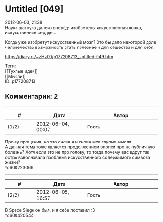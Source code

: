 Untitled [049]
==============

  
2012-06-03, 21:38  
 Наука шагнула далеко вперёд: изобретены искусственная почка, искусственное сердце...   
   
 Когда уже изобретут искусственный мозг? Это бы дало некоторой доле человечества возможность стать полезнее и для общества и для себя.   
  
<https://diary.ru/~zHz00/p177208713_untitled-049.htm>  
  
Теги:  
[[Тухлые идеи]]  
[[Мысли]]  
ID: p177208713  


Комментарии: 2
--------------

  


---



|         #         |              Дата              |                     Автор                     |           ID           |
| --- | --- | --- | --- |
| (1/2) | 2012-06-04, 00:07 | Гость | c600223069 |

  
 Прошу прощения, но это снова я и снова мои глупые мысли.   
 А данная тема тоже является продолжением эпопеи про не публичную болезнь? Хотя если это не про голову, то тогда почему вас вдруг так остро взволновала проблема искусственного содержимого символа жизни?   
 ^c600223069

---



|         #         |              Дата              |                     Автор                     |           ID           |
| --- | --- | --- | --- |
| (2/2) | 2012-06-05, 16:57 | Гость | c600420544 |

  
 В Space Siege он был, и я себе поставил :3   
 ^c600420544